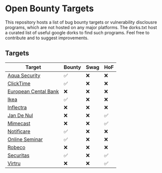 # Open Bounty Targets
This repository hosts a list of bug bounty targets or vulnerability disclousre programs, which are not hosted on any major platforms. The dorks.txt host a curated list of useful google dorks to find such programs. Feel free to contribute and to suggest improvements.

## Targets

| Target                                                                     | Bounty   | Swag     | HoF                           |
|----------------------------------------------------------------------------|----------|----------|-------------------------------|
| [Aqua Security](https://www.aquasec.com/trust/security/responsible-disclosure-program/) | :white_check_mark: | :x: | :x:         |
| [ClickTime](https://www.clicktime.com/policy/security-reward-program)      | :white_check_mark:  | :x:      |:x:                 |
| [European Cental Bank](https://www.ecb.europa.eu/services/responsible-disclosure/html/index.en.html) | :x:  | :x:      | :x:     |
| [Ikea](https://bugs.ikea.com/)                                             | :white_check_mark:  | :x:      | :x:                |
| [Inflectra](https://www.inflectra.com/company/responsible-disclosure.aspx) | :x:                 | :x:      | :x:                |
| [Jan De Nul](https://www.jandenul.com/responsible-disclosure)              | :x:                 | :x:      | :white_check_mark: |
| [Mimecast](https://www.mimecast.com/responsible-disclosure/)               | :x:                 | :x:      | :white_check_mark: |
| [Notificare](https://notificare.com/responsible-disclosure/)               | :white_check_mark:  | :x:      | :x:                |
| [Online Seminar](https://www.onlineseminar.com/responsible-disclosure/)    | :white_check_mark:  | :x:      | :x:                |
| [Robeco](https://www.robeco.com/en/responsible-disclosure.html)            | :x:                 | :x:      | :x:                |
| [Securitas](https://www.securitas.com/en/about-us/responsible-disclosure/) | :white_check_mark:  | :x:      | :white_check_mark: |
| [Virtru](https://www.virtru.com/responsible-disclosure/)                   | :x:                 | :x:      | :white_check_mark: |
